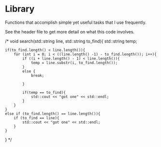 # Library
Functions that accomplish simple yet useful tasks that I use frequently.

See the header file to get more detail on what this code involves.

/*
void search(std::string line, std::string to_find){
    std::string temp;

    if(to_find.length() < line.length()){
        for (int i = 0; i < ((line.length() -1) - to_find.length()); i++){
            if ((i + line.length() - 1) < line.length()){
                temp = line.substr(i, to_find.length());
            }
            else {
                break;

            }

            if(temp == to_find){
                std::cout << "got one" << std::endl;
            }
        }
    }
    else if (to_find.length() == line.length()){
        if (to_find == line){
            std::cout << "got one" << std::endl;
        }
    }
}
*/
